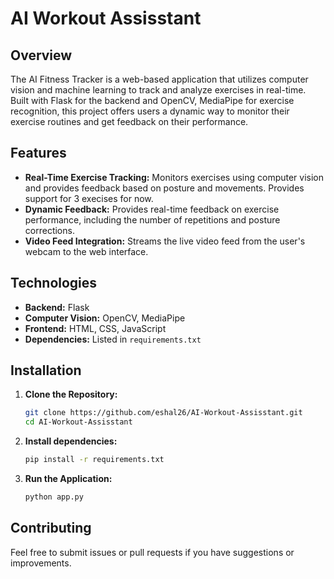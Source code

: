 # AI Workout Assisstant

## Overview

The AI Fitness Tracker is a web-based application that utilizes computer vision and machine learning to track and analyze exercises in real-time. Built with Flask for the backend and OpenCV, MediaPipe for exercise recognition, this project offers users a dynamic way to monitor their exercise routines and get feedback on their performance.

## Features

- **Real-Time Exercise Tracking:** Monitors exercises using computer vision and provides feedback based on posture and movements. Provides support for 3 execises for now.
- **Dynamic Feedback:** Provides real-time feedback on exercise performance, including the number of repetitions and posture corrections.
- **Video Feed Integration:** Streams the live video feed from the user's webcam to the web interface.

## Technologies

- **Backend:** Flask
- **Computer Vision:** OpenCV, MediaPipe
- **Frontend:** HTML, CSS, JavaScript
- **Dependencies:** Listed in `requirements.txt`

## Installation

1. **Clone the Repository:**

   ```bash
   git clone https://github.com/eshal26/AI-Workout-Assisstant.git
   cd AI-Workout-Assisstant
   ```
2. **Install dependencies:**

   ```bash
   pip install -r requirements.txt
   ```

2. **Run the Application:**

   ```bash
   python app.py
   ```

## Contributing
Feel free to submit issues or pull requests if you have suggestions or improvements. 



